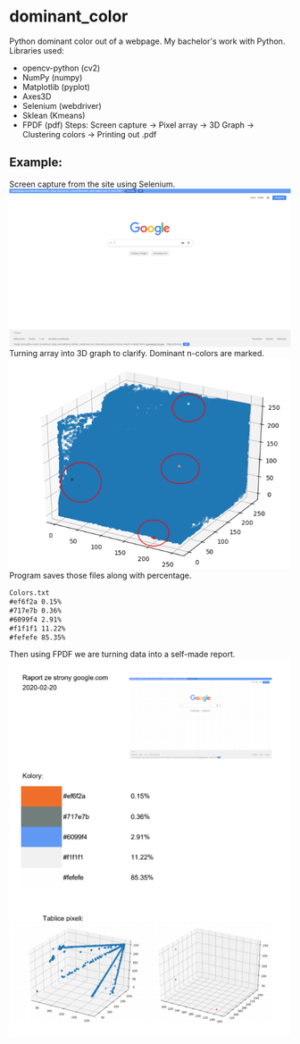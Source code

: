 # dominant_color
Python dominant color out of a webpage.
My bachelor's work with Python.
Libraries used:
- opencv-python (cv2)
- NumPy (numpy)
- Matplotlib (pyplot)
- Axes3D
- Selenium (webdriver)
- Sklean (Kmeans)
- FPDF (pdf)
Steps: Screen capture -> Pixel array -> 3D Graph -> Clustering colors -> Printing out .pdf
## Example:
Screen capture from the site using Selenium.
![alt text](test.png)
Turning array into 3D graph to clarify. Dominant n-colors are marked.
![alt text](punkty.png)
Program saves those files along with percentage.
```
Colors.txt
#ef6f2a 0.15%
#717e7b 0.36%
#6099f4 2.91%
#f1f1f1 11.22%
#fefefe 85.35%
```
Then using FPDF we are turning data into a self-made report.
![alt text](raport.PNG)
